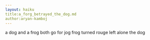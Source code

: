 ```yaml
---
layout: haiku
title:a_forg_betrayed_the_dog.md
author:aryan-kamboj
---
```

a dog and a frog
both go for jog frog turned rouge
left alone the dog
